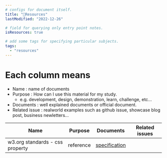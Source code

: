 ```yaml
---
# configs for document itself.
title: "🚚Resources"
lastModified: "2022-12-26"

# field for querying only entry point notes.
isResources: true

# add some tags for specifying particular subjects.
tags:
  - "resources"
---
```

# Each column means
- Name : name of documents
- Purpose : How can I use this material for my study.
	- e.g. development, design, demonstration, learn, challenge, etc...
- Documents : well explained documents or official document.
- Related issue : realworld examples such as github issue, showcase blog post, business newletters...

| Name                            | Purpose   | Documents | Related issues |
| ------------------------------- | --------- | --------- | -------------- |
| w3.org standards - css property | reference | [specification](https://www.w3.org/TR/CSS/#properties)          |                |
